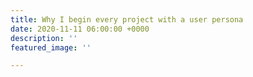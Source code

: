 ```yaml
---
title: Why I begin every project with a user persona
date: 2020-11-11 06:00:00 +0000
description: ''
featured_image: ''

---
```


